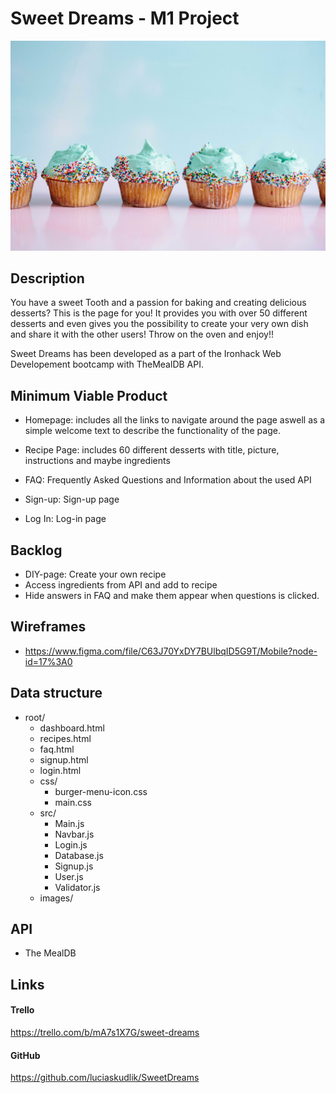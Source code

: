 # Sweet Dreams - M1 Project

![cupcakes](/images/cupcakes.jpg)

## Description

You have a sweet Tooth and a passion for baking and creating delicious desserts? This is the page for you! It provides you with over 50 different desserts and even gives you the possibility to create your very own dish and share it with the other users! Throw on the oven and enjoy!!

Sweet Dreams has been developed as a part of the Ironhack Web Developement bootcamp with TheMealDB API.

## Minimum Viable Product

- Homepage: includes all the links to navigate around the page aswell as a simple welcome text to describe the functionality of the page.

- Recipe Page: includes 60 different desserts with title, picture, instructions and maybe ingredients

- FAQ: Frequently Asked Questions and Information about the used API

- Sign-up: Sign-up page

- Log In: Log-in page

## Backlog

- DIY-page: Create your own recipe
- Access ingredients from API and add to recipe
- Hide answers in FAQ and make them appear when questions is clicked.

## Wireframes

- https://www.figma.com/file/C63J70YxDY7BUlbqID5G9T/Mobile?node-id=17%3A0

## Data structure

- root/
  - dashboard.html
  - recipes.html
  - faq.html
  - signup.html
  - login.html
  - css/
    - burger-menu-icon.css
    - main.css
  - src/
    - Main.js
    - Navbar.js
    - Login.js
    - Database.js
    - Signup.js
    - User.js
    - Validator.js
  - images/

## API

- The MealDB

## Links

#### Trello

https://trello.com/b/mA7s1X7G/sweet-dreams

#### GitHub

https://github.com/luciaskudlik/SweetDreams
